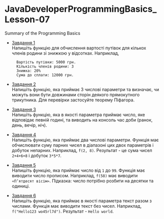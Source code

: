 # JavaDeveloperProgrammingBasics_Lesson-07
Summary of the Programming Basics

* [Завдання 1](https://github.com/AlexeyDolgov/JavaDeveloperProgrammingBasics_Lesson-07/blob/master/JavaDeveloperProgrammingBasics_Lesson-07/task7_1/task7_1.js)<br>
Напишiть функцію для обчислення вартості путівок для кількох членів родини зі знижкою у відсотках. Наприклад,

        Вартість путівки: 5000 грн.
        Кількість членів родини: 3
        Знижка: 20%
        Сума до сплати: 12000 грн.

* [Завдання 2](https://github.com/AlexeyDolgov/JavaDeveloperProgrammingBasics_Lesson-07/blob/master/JavaDeveloperProgrammingBasics_Lesson-07/task7_2/task7_2.js)<br>
Напишiть функцію, яка приймає 3 числові параметри та визначає, чи можуть вони бути довжинами сторін деякого прямокутного трикутника.
Для перевірки застосуйте теорему Піфагора.

* [Завдання 3](https://github.com/AlexeyDolgov/JavaDeveloperProgrammingBasics_Lesson-07/blob/master/JavaDeveloperProgrammingBasics_Lesson-07/task7_3/task7_3.js)<br>
Напишiть функцію, яка в якості параметра приймає число, яке відповідає певній годині, та виводить на консоль час доби (ранок, день, вечір,
ніч).

* [Завдання 4](https://github.com/AlexeyDolgov/JavaDeveloperProgrammingBasics_Lesson-07/blob/master/JavaDeveloperProgrammingBasics_Lesson-07/task7_4/task7_4.js)<br>
Напишiть функцію, яка приймає два числові параметри. Функцiя має обчислювати суму парних чисел в діапазоні цих двох параметрів і добуток
непарних. Наприклад, `f(2, 8)`. Результат - це сума чисел `2+4+6+8` і добуток `3*5*7`.

* [Завдання 5](https://github.com/AlexeyDolgov/JavaDeveloperProgrammingBasics_Lesson-07/blob/master/JavaDeveloperProgrammingBasics_Lesson-07/task7_5/task7_5.js)<br>
Напишiть функцію, яка приймає число від `1` до `99`. Функція має виводити число прописом. Наприклад, `f(58)` має виводити `«П’ятдесят
вісім»`. Підказка: число потрібно розбити на десятки та одиниці.

* [Завдання 6](https://github.com/AlexeyDolgov/JavaDeveloperProgrammingBasics_Lesson-07/blob/master/JavaDeveloperProgrammingBasics_Lesson-07/task7_6/task7_6.js)<br>
Напишiть функцію, яка приймає в якості параметра текст разом з числами. Функція має виводити текст без чисел. Наприклад, `f("Hello123
wo45rl7d")`. Результат - `Hello world`.
